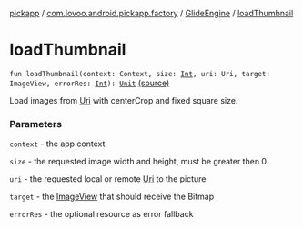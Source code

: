 [pickapp](../../index.md) / [com.lovoo.android.pickapp.factory](../index.md) / [GlideEngine](index.md) / [loadThumbnail](./load-thumbnail.md)

# loadThumbnail

`fun loadThumbnail(context: Context, size: `[`Int`](https://kotlinlang.org/api/latest/jvm/stdlib/kotlin/-int/index.html)`, uri: Uri, target: ImageView, errorRes: `[`Int`](https://kotlinlang.org/api/latest/jvm/stdlib/kotlin/-int/index.html)`): `[`Unit`](https://kotlinlang.org/api/latest/jvm/stdlib/kotlin/-unit/index.html) [(source)](https://github.com/lovoo/android-pickpic/blob/master/pickapp/src/main/kotlin/com/lovoo/android/pickapp/factory/GlideEngine.kt#L26)

Load images from [Uri](#) with centerCrop and fixed square size.

### Parameters

`context` - the app context

`size` - the requested image width and height, must be greater then 0

`uri` - the requested local or remote [Uri](#) to the picture

`target` - the [ImageView](#) that should receive the Bitmap

`errorRes` - the optional resource as error fallback